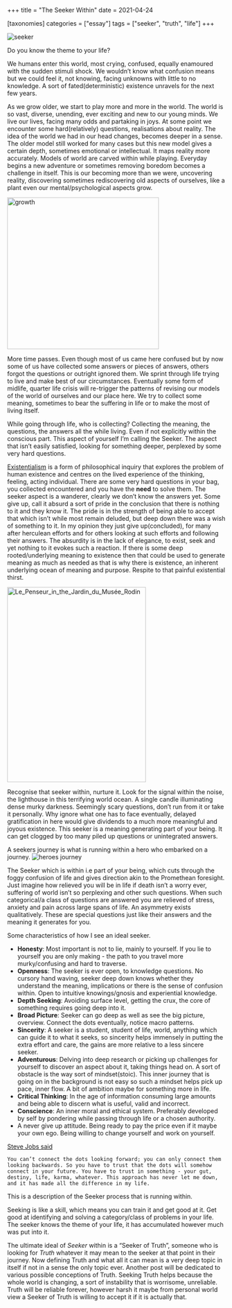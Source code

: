 +++
title = "The Seeker Within"
date = 2021-04-24

[taxonomies]
categories = ["essay"]
tags = ["seeker", "truth", "life"]
+++

![seeker](/snitch.jpg)

Do you know the theme to your life?

We humans enter this world, most crying, confused, equally enamoured with the sudden stimuli shock. We wouldn’t know what confusion means but we could feel it, not knowing, facing unknowns with little to no knowledge. A sort of fated(deterministic) existence unravels for the next few years.

As we grow older, we start to play more and more in the world. The world is so vast, diverse, unending, ever exciting and new to our young minds. We live our lives, facing many odds and partaking in joys. 
At some point we encounter some hard(relatively) questions, realisations about reality. The idea of the world we had in our head changes, becomes deeper in a sense. The older model still worked for many cases but this new model gives a certain depth, sometimes emotional or intellectual. It maps reality more accurately. Models of world are carved within while playing. Everyday begins a new adventure or sometimes removing boredom becomes a challenge in itself. This is our becoming more than we were, uncovering reality, discovering sometimes rediscovering old aspects of ourselves, like a plant even our mental/psychological aspects grow.


<img src="/sprout-plant.jpg" alt="growth" width="350"/>


More time passes. Even though most of us came here confused but by now some of us have collected some answers or pieces of answers, others forgot the questions or outright ignored them. We sprint through life trying to live and make best of our circumstances. Eventually some form of midlife, quarter life crisis will re-trigger the patterns of revising our models of the world of ourselves and our place here. We try to collect some meaning, sometimes to bear the suffering in life or to make the most of living itself.

While going through life, who is collecting? Collecting the meaning, the questions, the answers all the while living. Even if not explicitly within the conscious part. This aspect of yourself I’m calling the Seeker. The aspect that isn’t easily satisfied, looking for something deeper, perplexed by some very hard questions.

[Existentialism](https://en.wikipedia.org/wiki/Existentialism) is a form of philosophical inquiry that explores the problem of human existence and centres on the lived experience of the thinking, feeling, acting  individual. 
There are some very hard questions in your bag, you collected encountered and you have the **need** to solve them. The seeker aspect is a wanderer, clearly we don’t know the answers yet. Some give up, call it absurd a sort of pride in the conclusion that there is nothing to it and they know it. The pride is in the strength of being able to accept that which isn’t while most remain deluded, but deep down there was a wish of something to it. In my opinion they just give up(concluded), for many after herculean efforts and for others looking at such efforts and following their answers. The absurdity is in the lack of elegance, to exist, seek and yet nothing to it evokes such a reaction.
If there is some deep rooted/underlying meaning to existence then that could be used to generate meaning as much as needed as that is why there is existence, an inherent underlying ocean of meaning and purpose. Respite to that painful existential thirst.

<img src="/thinking-man.jpg" alt="Le_Penseur_in_the_Jardin_du_Musée_Rodin" width="320" height="450"/>

Recognise that seeker within, nurture it. Look for the signal within the noise, the lighthouse in this terrifying world ocean. A single candle illuminating dense murky  darkness. Seemingly scary questions, don’t run from it or take it personally. Why ignore what one has to face eventually, delayed gratification in here would give dividends to a much more meaningful and joyous existence. This seeker is a meaning generating part of your being. It can get clogged by too many piled up questions or unintegrated answers.

A seekers journey is what is running within a hero who embarked on a journey.
![heroes journey](/heroesjourney.svg.png)

The Seeker which is within i.e part of your being, which cuts through the foggy confusion of life and gives direction akin to the Promethean foresight.
Just imagine how relieved you will be in life if death isn’t a worry ever, suffering of world isn’t so perplexing and other such questions. When such categorical/a class of questions are answered you are relieved of stress, anxiety and pain across large spans of life. An asymmetry exists qualitatively. These are special questions just like their answers and the meaning it generates for you.

Some characteristics of how I see an ideal seeker.

* **Honesty**: Most important is not to lie, mainly to yourself. If you lie to yourself you are only making - the path to you travel more murky/confusing and hard to traverse.
* **Openness**: The seeker is ever open, to knowledge questions. No cursory hand waving, seeker deep down knows whether they understand the meaning, implications or there is the sense of confusion within. Open to intuitive knowings/gnosis and experiential knowledge.
* **Depth Seeking**: Avoiding surface level, getting the crux, the core of something requires going deep into it.
* **Broad Picture**: Seeker can go deep as well as see the big picture, overview. Connect the dots eventually, notice macro patterns.
* **Sincerity**: A seeker is a student, student of life, world, anything which can guide it to what it seeks, so sincerity helps immensely in putting the extra effort and care, the gains are more relative to a less sincere seeker.
* **Adventurous**: Delving into deep research or picking up challenges for yourself to discover an aspect about it, taking things head on. A sort of obstacle is the way sort of mindset(stoic). This inner journey that is going on in the background is not easy so such a mindset helps pick up pace, inner flow. A bit of ambition maybe for something more in life.
* **Critical Thinking**: In the age of information consuming large amounts and being able to discern what is useful, valid and incorrect.
*  **Conscience**: An inner moral and ethical system. Preferably developed by self by pondering while passing through life or a chosen authority.
* A never give up attitude. Being ready to pay the price even if it maybe your own ego. Being willing to change yourself and work on yourself.

[Steve Jobs said]([YouTube](https://youtu.be/E8kHDJKdJXM))

`You can’t connect the dots looking forward; you can only connect them looking backwards. So you have to trust that the dots will somehow connect in your future. You have to trust in something - your gut, destiny, life, karma, whatever. This approach has never let me down, and it has made all the difference in my life.`

This is a description of the Seeker process that is running within.

Seeking is like a skill, which means you can train it and get good at it. Get good at identifying and solving a category/class of problems in your life. The seeker knows the theme of your life, it has accumulated however much was put into it.

The ultimate ideal of _Seeker_ within is a “Seeker of Truth”, someone who is looking for _Truth_ whatever it may mean to the seeker at that point in their journey. Now defining Truth and what all it can mean is a very deep topic in itself if not in a sense the only topic ever. Another post will be dedicated to various possible conceptions of Truth. Seeking Truth helps because the whole world is changing, a sort of instability that is worrisome, unreliable. Truth will be reliable forever, however harsh it maybe from personal world view a Seeker of Truth is willing to accept it if it is actually that.

